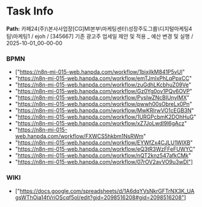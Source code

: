 # Task Info

**Path:** 카페24(주)\본사사업장\[CG]MI본부\마케팅센터\성장주도그룹\디지털마케팅4팀\마케팅1 / ejoh / [345667] 기존 광고주 업세일 제안 및 적용 _ 예산 변경 및 실행 / 2025-10-01_00-00-00

### BPMN
- ["https://n8n-mi-015-web.hanpda.com/workflow/1bixjlkM841P5vUl"
- "https://n8n-mi-015-web.hanpda.com/workflow/emTJmIxPhLqPpxCC"
- "https://n8n-mi-015-web.hanpda.com/workflow/zuGdhLKcbhuZ09Ve"
- "https://n8n-mi-015-web.hanpda.com/workflow/Gz0Yg0ov1PQv6OVP"
- "https://n8n-mi-015-web.hanpda.com/workflow/PysIwZNcBIUnylMX"
- "https://n8n-mi-015-web.hanpda.com/workflow/pwwh00sObreLx0Pn"
- "https://n8n-mi-015-web.hanpda.com/workflow/MwKRlrwVO1cEGB3N"
- "https://n8n-mi-015-web.hanpda.com/workflow/1URGPcbmK2DOhHuG"
- "https://n8n-mi-015-web.hanpda.com/workflow/xZ7JoLwdl9l6gAcz"
- "https://n8n-mi-015-web.hanpda.com/workflow/FXWCS5hkbm1NsRWm"
- "https://n8n-mi-015-web.hanpda.com/workflow/EYWfZx4CJLU1WlXB"
- "https://n8n-mi-015-web.hanpda.com/workflow/eQ3tR3WzFFeFUWYC"
- "https://n8n-mi-015-web.hanpda.com/workflow/nQT2knz547afkCMk"
- "https://n8n-mi-015-web.hanpda.com/workflow/07rOV2avVO9u3wDl"]

### WIKI
- ["https://docs.google.com/spreadsheets/d/1A6dqYVsNkrGFTrNX3K_UAgsWThOia14tVriOScqf5oI/edit?gid=2098516208#gid=2098516208"]

